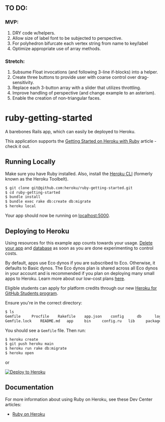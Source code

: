 ## TO DO:
### MVP:
1. DRY code w/helpers.
2. Allow size of label font to be subjected to perspective.
3. For polyhedron bifurcate each vertex string from name to key/label
4. Optimize appropriate use of array methods.

### Stretch:
1. Subsume Float invocations (and following 3-line if-blocks) into a helper.
1. Create three buttons to provide user with coarse control over drag-sensitivity.
1. Replace each 3-button array with a slider that utilizes throttling.
1. Improve handling of perspective (and change example to an asterism).</li>
1. Enable the creation of non-triangular faces.

# ruby-getting-started

A barebones Rails app, which can easily be deployed to Heroku.

This application supports the [Getting Started on Heroku with Ruby](https://devcenter.heroku.com/articles/getting-started-with-ruby) article - check it out.

## Running Locally

Make sure you have Ruby installed.  Also, install the [Heroku CLI](https://devcenter.heroku.com/articles/heroku-cli) (formerly known as the Heroku Toolbelt).

```sh
$ git clone git@github.com:heroku/ruby-getting-started.git
$ cd ruby-getting-started
$ bundle install
$ bundle exec rake db:create db:migrate
$ heroku local
```

Your app should now be running on [localhost:5000](http://localhost:5000/).

## Deploying to Heroku

Using resources for this example app counts towards your usage. [Delete your app](https://devcenter.heroku.com/articles/heroku-cli-commands#heroku-apps-destroy) and [database](https://devcenter.heroku.com/articles/heroku-postgresql#removing-the-add-on) as soon as you are done experimenting to control costs.

By default, apps use Eco dynos if you are subscribed to Eco. Otherwise, it defaults to Basic dynos. The Eco dynos plan is shared across all Eco dynos in your account and is recommended if you plan on deploying many small apps to Heroku. Learn more about our low-cost plans [here](https://blog.heroku.com/new-low-cost-plans).

Eligible students can apply for platform credits through our new [Heroku for GitHub Students program](https://blog.heroku.com/github-student-developer-program).

Ensure you're in the correct directory:

```sh
$ ls
Gemfile		Procfile	Rakefile	app.json	config		db		log		public		tmp
Gemfile.lock	README.md	app		bin		config.ru	lib		package.json	test		vendor
```

You should see a `Gemfile` file. Then run:

```sh
$ heroku create
$ git push heroku main
$ heroku run rake db:migrate
$ heroku open
```

or

[![Deploy to Heroku](https://www.herokucdn.com/deploy/button.png)](https://heroku.com/deploy)

## Documentation

For more information about using Ruby on Heroku, see these Dev Center articles:

- [Ruby on Heroku](https://devcenter.heroku.com/categories/ruby)
